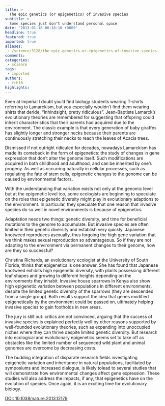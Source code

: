 ```yaml
---
title: >
  The epic genetics (or epigenetics) of invasive species
subtitle: >
  Some species just don't understand personal space
date: "2013-01-18 00:18:16 +0000"
headline: true
featured: true
imported: true
aliases:
 - /science/3128/the-epic-genetics-or-epigenetics-of-invasive-species-
comments:
categories:
 - science
tags:
 - imported
authors:
 - frh10
highlights:
---
```


Even at Imperial I doubt you’d find biology students wearing T-shirts referring to Lamarckism, but you especially wouldn’t find them wearing shirts that deride, “Inhindsight, pretty ridiculous”. Jean-Baptiste Lamarck’s evolutionary theories are remembered for suggesting that offspring could inherit characteristics that their parents had acquired due to the environment. The classic example is that every generation of baby giraffes has slightly longer and stronger necks because their parents are continuously stretching their necks to reach the leaves of Acacia trees.

Dismissed if not outright ridiculed for decades, nowadays Lamarckism has made its comeback in the form of epigenetics: the study of changes in gene expression that don’t alter the genome itself. Such modifications are acquired in both childhood and adulthood, and can be inherited by one’s progeny. As well as occurring naturally in cellular processes, such as regulating the fate of stem cells, epigenetic changes to the genome can be caused by environmental factors.

With the understanding that variation exists not only at the genomic level but at the epigenetic level too, some ecologists are beginning to speculate on the roles that epigenetic diversity might play in evolutionary adaptions to the environment. In particular, they speculate that one reason that invasive species do so well in novel environments is because of epigenetics.

Adaptation needs two things: genetic diversity, and time for beneficial mutations to the genome to accumulate. But invasive species are often limited in their genetic diversity and establish very quickly. Japanese knotweed reproduces asexually, thus forgoing the high gene variation that we think makes sexual reproduction so advantageous. So if they are not adapting to the environment via permanent changes to their genome, how are they so successful?

Christina Richards, an evolutionary ecologist at the University of South Florida, thinks that epigenetics is one answer. She has found that Japanese knotweed exhibits high epigenetic diversity, with plants possessing different leaf shapes and growing to different heights depending on the environments they inhabit. Invasive house sparrows in Kenya also show high epigenetic variation between populations in different environments, despite the limited genetic diversity of the sparrows (they are descended from a single group). Both results support the idea that genes modified epigenetically by the environment could be passed on, ultimately helping invasive species to gain footholds in new areas.

The jury is still out: critics are not convinced, arguing that the success of invasive species is explained perfectly well by other reasons supported by well-founded evolutionary theories, such as expanding into unoccupied niches where they can thrive despite limited genetic diversity. But research into ecological and evolutionary epigenetics seems set to take off as obstacles like the limited number of sequenced wild plant and animal genomes are overcome by decreasing costs.

The budding integration of disparate research fields investigating epigenetic variation and inheritance in natural populations, facilitated by symposiums and increased dialogue, is likely tolead to several studies that will demonstrate how environmental changes affect gene expression. These studies will also address the impacts, if any, that epigenetics have on the evolution of species. Once again, it is an exciting time for evolutionary biology.

[DOI: 10.1038/nature.2013.12179](http://www.nature.com/news/epigenetics-posited-as-important-for-evolutionary-success-1.12179)
